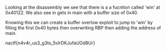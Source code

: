 Looking at the disassembly we see that there is a a fucntion called 'win' at 0x40122.  We also see in gets in main with a buffer size of 0x40.

Knowing this we can create a buffer overlow exploit to jump to 'win' by filling the first 0x40 bytes then overwriting RBP then adding the address of main.

nactf{n4v4r_us3_g3ts_5vlrDKJufaUOd8Ur}
